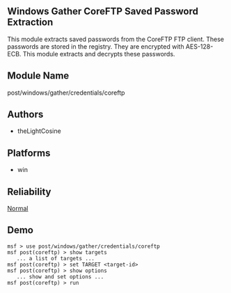 ## Windows Gather CoreFTP Saved Password Extraction

This module extracts saved passwords from the CoreFTP FTP 
client. These passwords are stored in the registry. They are 
encrypted with AES-128-ECB. This module extracts and 
decrypts these passwords.


## Module Name
post/windows/gather/credentials/coreftp

## Authors
* theLightCosine





## Platforms
* win

## Reliability
[Normal](https://github.com/rapid7/metasploit-framework/wiki/Exploit-Ranking)

## Demo

```
msf > use post/windows/gather/credentials/coreftp
msf post(coreftp) > show targets
   ... a list of targets ...
msf post(coreftp) > set TARGET <target-id>
msf post(coreftp) > show options
   ... show and set options ...
msf post(coreftp) > run
```
    
    